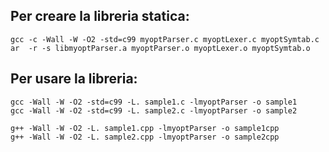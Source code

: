 Per creare la libreria statica:
-----------------------------

    gcc -c -Wall -W -O2 -std=c99 myoptParser.c myoptLexer.c myoptSymtab.c
    ar  -r -s libmyoptParser.a myoptParser.o myoptLexer.o myoptSymtab.o

Per usare la libreria:
-------------------

    gcc -Wall -W -O2 -std=c99 -L. sample1.c -lmyoptParser -o sample1
    gcc -Wall -W -O2 -std=c99 -L. sample2.c -lmyoptParser -o sample2

    g++ -Wall -W -O2 -L. sample1.cpp -lmyoptParser -o sample1cpp
    g++ -Wall -W -O2 -L. sample2.cpp -lmyoptParser -o sample2cpp
